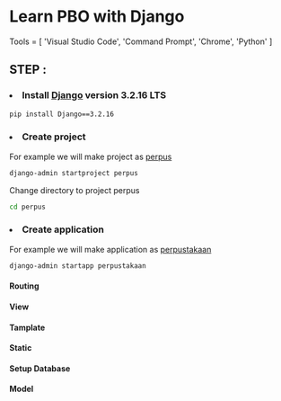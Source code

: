 # Learn PBO with Django

Tools = [ 'Visual Studio Code', 'Command Prompt', 'Chrome', 'Python' ]

## STEP :

### <li>Install [Django](https://www.djangoproject.com/download/) version 3.2.16 LTS</li>
 
```bash
pip install Django==3.2.16
```

### <li>Create project</li>
For example we will make project as <ins>perpus</ins>

```bash
django-admin startproject perpus
```

Change directory to project perpus

```bash
cd perpus
```

### <li>Create application</li>
For example we will make application as <ins>perpustakaan</ins>

```bash
django-admin startapp perpustakaan
```

#### Routing

#### View

#### Tamplate

#### Static

#### Setup Database

#### Model




